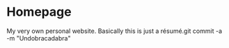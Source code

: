 # Homepage
My very own personal website. Basically this is just a résumé.git commit -a -m "Undobracadabra"